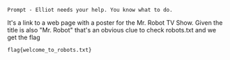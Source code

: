 `Prompt - Elliot needs your help. You know what to do.`

It's a link to a web page with a poster for the Mr. Robot TV Show. Given the title is also "Mr. Robot" that's an obvious clue to check robots.txt and we get the flag

`flag{welcome_to_robots.txt}`